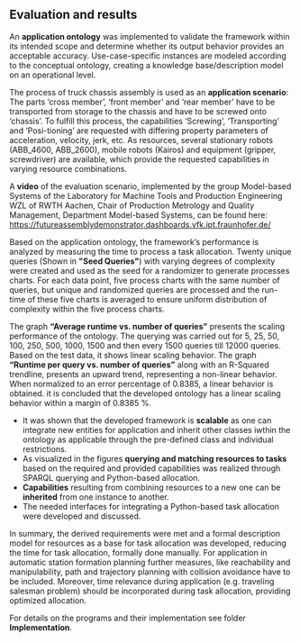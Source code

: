 ## Evaluation and results

An **application ontology** was implemented to validate the framework within its intended scope and determine whether its output behavior provides an acceptable accuracy.
Use-case-specific instances are modeled according to the conceptual ontology, creating a knowledge base/description model on an operational level. 

The process of truck chassis assembly is used as an **application scenario**: 
The parts ‘cross member’, ‘front member’ and ‘rear member’ have to be transported from storage to the chassis and have to be screwed onto ‘chassis’. 
To fulfill this process, the capabilities ‘Screwing’, ‘Transporting’ and ‘Posi-tioning’ are requested with differing property parameters of acceleration, velocity, jerk, etc. 
As resources, several stationary robots (ABB_4600, ABB_2600), mobile robots (Kairos) and equipment (gripper, screwdriver) are available, which provide the requested capabilities in varying resource combinations.

A **video** of the evaluation scenario, implemented by the group Model-based Systems of the Laboratory for Machine Tools and Production Engineering WZL of RWTH Aachen, Chair of Production Metrology and Quality Management, Department Model-based Systems, can be found here: 
https://futureassemblydemonstrator.dashboards.vfk.ipt.fraunhofer.de/

Based on the application ontology, the framework’s performance is analyzed by measuring the time to process a task allocation. 
Twenty unique queries (Shown in **"Seed Queries"**) with varying degrees of complexity were created and used as the seed for a randomizer to generate processes charts. 
For each data point, five process charts with the same number of queries, but unique and randomized queries are processed and the run-time of these five charts is averaged to ensure uniform distribution of complexity within the five process charts. 

The graph **“Average runtime vs. number of queries”** presents the scaling performance of the ontology. 
The querying was carried out for 5, 25, 50, 100, 250, 500, 1000, 1500 and then every 1500 queries till 12000 queries. 
Based on the test data, it shows linear scaling behavior. 
The graph **“Runtime per query vs. number of queries”** along with an R-Squared trendline, presents an upward trend, representing a non-linear behavior. 
When normalized to an error percentage of 0.8385, a linear behavior is obtained. 
it is concluded that the developed ontology has a linear scaling behavior within a margin of 0.8385 %.
 
- It was shown that the developed framework is **scalable** as one can integrate new entities for application and inherit other classes iwthin the ontology as applicable through the pre-defined class and individual restrictions. 
- As visualized in the figures **querying and matching resources to tasks** based on the required and provided capabilities was realized through SPARQL querying and Python-based allocation. 
- **Capabilities** resulting from combining resources to a new one can be **inherited** from one instance to another. 
- The needed interfaces for integrating a Python-based task allocation were developed and discussed. 

In summary, the derived requirements were met and a formal description model for resources as a base for task allocation was developed, reducing the time for task allocation, formally done manually. 
For application in automatic station formation planning further measures, like reachability and manipulability, path and trajectory planning with collision avoidance have to be included. 
Moreover, time relevance during application (e.g. traveling salesman problem) should be incorporated during task allocation, providing optimized allocation. 

For details on the programs and their implementation see folder **Implementation**. 
